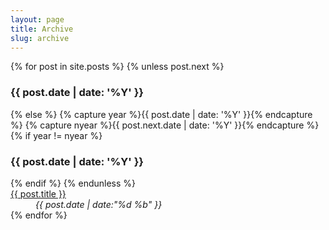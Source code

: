 ```yaml
---
layout: page
title: Archive
slug: archive
---
```


<div class="g one-whole cf">

{% for post in site.posts %}
{% unless post.next %}
<h3>{{ post.date | date: '%Y' }}</h3>
<dl class="split">
{% else %}
{% capture year %}{{ post.date | date: '%Y' }}{% endcapture %}
{% capture nyear %}{{ post.next.date | date: '%Y' }}{% endcapture %}
{% if year != nyear %}
</dl>
<h3>{{ post.date | date: '%Y' }}</h3>
<dl class="split">
{% endif %}
{% endunless %}
<dt class="split__title"><a href="{{ post.url }}">{{ post.title }}</a></dt>
<dd><em>{{ post.date | date:"%d %b" }}</em></dd>
{% endfor %}
</dl>

</div>